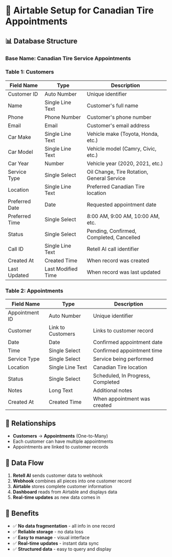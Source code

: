 # 🚗 Airtable Setup for Canadian Tire Appointments

## 📊 **Database Structure**

### **Base Name:** Canadian Tire Service Appointments

### **Table 1: Customers**
| Field Name | Type | Description |
|------------|------|-------------|
| Customer ID | Auto Number | Unique identifier |
| Name | Single Line Text | Customer's full name |
| Phone | Phone Number | Customer's phone number |
| Email | Email | Customer's email address |
| Car Make | Single Line Text | Vehicle make (Toyota, Honda, etc.) |
| Car Model | Single Line Text | Vehicle model (Camry, Civic, etc.) |
| Car Year | Number | Vehicle year (2020, 2021, etc.) |
| Service Type | Single Select | Oil Change, Tire Rotation, General Service |
| Location | Single Line Text | Preferred Canadian Tire location |
| Preferred Date | Date | Requested appointment date |
| Preferred Time | Single Select | 8:00 AM, 9:00 AM, 10:00 AM, etc. |
| Status | Single Select | Pending, Confirmed, Completed, Cancelled |
| Call ID | Single Line Text | Retell AI call identifier |
| Created At | Created Time | When record was created |
| Last Updated | Last Modified Time | When record was last updated |

### **Table 2: Appointments**
| Field Name | Type | Description |
|------------|------|-------------|
| Appointment ID | Auto Number | Unique identifier |
| Customer | Link to Customers | Links to customer record |
| Date | Date | Confirmed appointment date |
| Time | Single Select | Confirmed appointment time |
| Service Type | Single Select | Service being performed |
| Location | Single Line Text | Canadian Tire location |
| Status | Single Select | Scheduled, In Progress, Completed |
| Notes | Long Text | Additional notes |
| Created At | Created Time | When appointment was created |

## 🔗 **Relationships**
- **Customers** → **Appointments** (One-to-Many)
- Each customer can have multiple appointments
- Appointments are linked to customer records

## 📱 **Data Flow**
1. **Retell AI** sends customer data to webhook
2. **Webhook** combines all pieces into one customer record
3. **Airtable** stores complete customer information
4. **Dashboard** reads from Airtable and displays data
5. **Real-time updates** as new data comes in

## 🎯 **Benefits**
- ✅ **No data fragmentation** - all info in one record
- ✅ **Reliable storage** - no data loss
- ✅ **Easy to manage** - visual interface
- ✅ **Real-time updates** - instant data sync
- ✅ **Structured data** - easy to query and display
